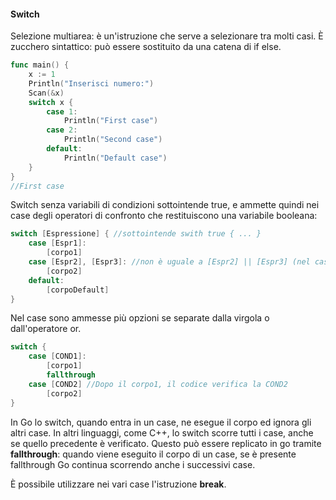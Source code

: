 #### Switch
Selezione multiarea: è un'istruzione che serve a selezionare tra molti casi.
È zucchero sintattico: può essere sostituito da una catena di if else.
```go
func main() {
	x := 1
	Println("Inserisci numero:")
	Scan(&x)
	switch x {
		case 1:
			Println("First case")
		case 2:
			Println("Second case")
		default:
			Println("Default case")
	}
}
//First case
```

Switch senza variabili di condizioni sottointende true, e ammette quindi nei case degli operatori di confronto che restituiscono una variabile booleana: 
```go
switch [Espressione] { //sottointende swith true { ... }
	case [Espr1]:
		[corpo1]
	case [Espr2], [Espr3]: //non è uguale a [Espr2] || [Espr3] (nel caso per esempio mi serva controllare un false)
		[corpo2]
	default:
		[corpoDefault]	
}
```
Nel case sono ammesse più opzioni se separate dalla virgola o dall'operatore or.

```go
switch { 
	case [COND1]:
		[corpo1]
		fallthrough
	case [COND2] //Dopo il corpo1, il codice verifica la COND2
		[corpo2]
}
```
In Go lo switch, quando entra in un case, ne esegue il corpo ed ignora gli altri case. In altri linguaggi, come C++, lo switch scorre tutti i case, anche se quello precedente è verificato. Questo può essere replicato in go tramite **fallthrough**: quando viene eseguito il corpo di un case, se è presente fallthrough Go continua scorrendo anche i successivi case.

È possibile utilizzare nei vari case l'istruzione **break**. 